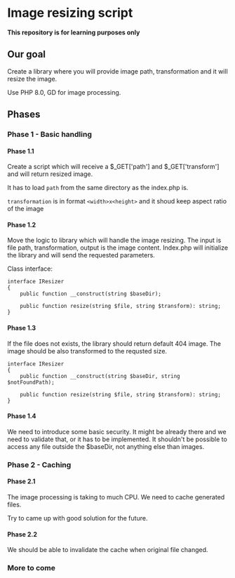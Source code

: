 
# Image resizing script

**This repository is for learning purposes only**

## Our goal

Create a library where you will provide image path, transformation and it will resize the image.

Use PHP 8.0, GD for image processing.

## Phases

### Phase 1 - Basic handling

#### Phase 1.1

Create a script which will receive a $\_GET['path'] and $\_GET['transform'] and will return resized image.

It has to load `path` from the same directory as the index.php is.

`transformation` is in format `<width>x<height>` and it shoud keep aspect ratio of the image

#### Phase 1.2

Move the logic to library which will handle the image resizing. The input is file path, transformation, output is the image content.
Index.php will initialize the library and will send the requested parameters.

Class interface:

```
interface IResizer
{
    public function __construct(string $baseDir);
    
    public function resize(string $file, string $transform): string;
}
```

#### Phase 1.3

If the file does not exists, the library should return default 404 image. The image should be also transformed to the requsted size.

```
interface IResizer
{
    public function __construct(string $baseDir, string $notFoundPath);
    
    public function resize(string $file, string $transform): string;
}
```

#### Phase 1.4

We need to introduce some basic security. It might be already there and we need to validate that, or it has to be implemented.
It shouldn't be possible to access any file outside the $baseDir, not anything else than images.

### Phase 2 - Caching

#### Phase 2.1

The image processing is taking to much CPU. We need to cache generated files.

Try to came up with good solution for the future.

#### Phase 2.2

We should be able to invalidate the cache when original file changed.

### More to come
